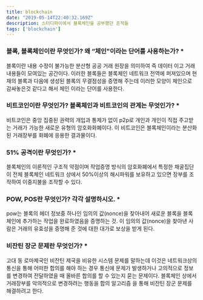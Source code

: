 ```yaml
---
title: blockchain
date: "2019-05-14T22:40:32.169Z"
description: 스터디파이에서 블록체인을 공부했던 흔적들
tags: ['blockchain']
---
```


### 블록, 블록체인이란 무엇인가? 왜 “체인"이라는 단어를 사용하는가? *

블록이란 내용 수정이 불가능한 분산형 공공 거래 원장을 의미하여 즉 데이터 이고 거래내용들이 모여있는 공간이다. 이러한 블록들은 블록체인 네트워크 전역에 퍼져있으며 현재의 블록과 다음에 생성된 블록의 무결점성을 증명해 주는데 이러한 모양이 체인으로 감싸놓은것 같다고 해서 체인 이라는 단어를 사용한다.

### 비트코인이란 무엇인가? 블록체인과 비트코인의 관계는 무엇인가? *

비트코인은 중앙 집중된 권력의 개입과 통제가 없이 p2p로 개인과 개인이 직접 주고받는 거래가 가능한 새로운 유형의 암호화화폐이다. 이 비트코인은 블록체인이라는 분산화된 거래장부를 화폐에 응용한 결과물이다. 

### 51% 공격이란 무엇인가? *

블록체인의 이론적인 구조적 약점이며 작업증명 방식의 암호화폐에서  특정한 채굴집단이 전체 블록체인 네트워크 상에서 50%이상의 해시파워를 보유하고 있으면 장부를 조작하여 이중지불을 조작할 수 있다.

### POW, POS란 무엇인가? 각각 설명하시오. *

pow는 블록의 헤더 정보중 하나인 임의의 값(nonce)을 찾아내어 새로운 블록을 블록체인에 추가하는 작업을 완료하였음을 증명하는 것. 이 임의의 값(nonce)을 찾아낸 사람은 거래의 유효성을 증명해 준 것에 대한 대가로 보상을 받게 된다.

### 비잔틴 장군 문제란 무엇인가? *

고대 동 로마제국인 비잔틴 제국을 비유한 시스템 문제를 말하는데 이것은 네트워크상의 통신을 통해 어떠한 합의를 해야 하는 경우 통신에 문제가 발생하거나 고의적으로 정보를 변경하여 전달하였을 때 올바른 합의를 할 수 있는지 묻는 문제이다. 블록체인 상에서 거래장부를 악의적으로 변경하려는 행동을 합의 알고리즘 을 통해 비잔틴 장군 문제를 해결하려고 한다.
